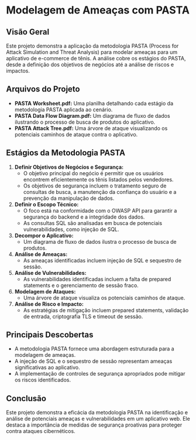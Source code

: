 # Modelagem de Ameaças com PASTA

## Visão Geral

Este projeto demonstra a aplicação da metodologia PASTA (Process for Attack Simulation and Threat Analysis) para modelar ameaças para um aplicativo de e-commerce de tênis. A análise cobre os estágios do PASTA, desde a definição dos objetivos de negócios até a análise de riscos e impactos.

## Arquivos do Projeto

* **PASTA Worksheet.pdf:** Uma planilha detalhando cada estágio da metodologia PASTA aplicada ao cenário.
* **PASTA Data Flow Diagram.pdf:** Um diagrama de fluxo de dados ilustrando o processo de busca de produtos do aplicativo.
* **PASTA Attack Tree.pdf:** Uma árvore de ataque visualizando os potenciais caminhos de ataque contra o aplicativo.

## Estágios da Metodologia PASTA

1.  **Definir Objetivos de Negócios e Segurança:**
    * O objetivo principal do negócio é permitir que os usuários encontrem eficientemente os tênis listados pelos vendedores.
    * Os objetivos de segurança incluem o tratamento seguro de consultas de busca, a manutenção da confiança do usuário e a prevenção da manipulação de dados.
2.  **Definir o Escopo Técnico:**
    * O foco está na conformidade com o OWASP API para garantir a segurança do backend e a integridade dos dados.
    * As consultas SQL são analisadas em busca de potenciais vulnerabilidades, como injeção de SQL.
3.  **Decompor o Aplicativo:**
    * Um diagrama de fluxo de dados ilustra o processo de busca de produtos.
4.  **Análise de Ameaças:**
    * As ameaças identificadas incluem injeção de SQL e sequestro de sessão.
5.  **Análise de Vulnerabilidades:**
    * As vulnerabilidades identificadas incluem a falta de prepared statements e o gerenciamento de sessão fraco.
6.  **Modelagem de Ataques:**
    * Uma árvore de ataque visualiza os potenciais caminhos de ataque.
7.  **Análise de Risco e Impacto:**
    * As estratégias de mitigação incluem prepared statements, validação de entrada, criptografia TLS e timeout de sessão.

## Principais Descobertas

* A metodologia PASTA fornece uma abordagem estruturada para a modelagem de ameaças.
* A injeção de SQL e o sequestro de sessão representam ameaças significativas ao aplicativo.
* A implementação de controles de segurança apropriados pode mitigar os riscos identificados.

## Conclusão

Este projeto demonstra a eficácia da metodologia PASTA na identificação e análise de potenciais ameaças e vulnerabilidades em um aplicativo web. Ele destaca a importância de medidas de segurança proativas para proteger contra ataques cibernéticos.
